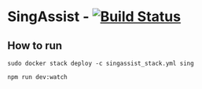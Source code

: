 # SingAssist - [![Build Status](https://travis-ci.com/APayerl/SingAssist.svg?branch=master)](https://travis-ci.com/APayerl/SingAssist)


## How to run ##
`sudo docker stack deploy -c singassist_stack.yml sing`

`npm run dev:watch`